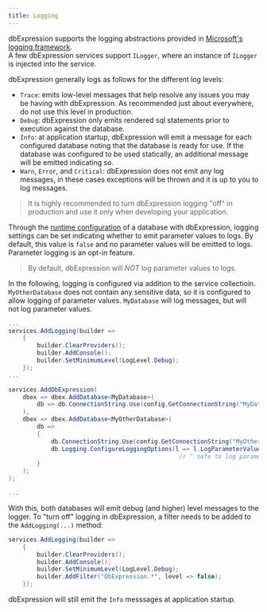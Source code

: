 ```yaml
---
title: Logging
---
```


dbExpression supports the logging abstractions provided in [Microsoft's logging framework](https://docs.microsoft.com/en-us/dotnet/core/extensions/logging?tabs=command-line).  
A few dbExpression services support `ILogger`, where an instance of `ILogger` is injected into the service.

dbExpression generally logs as follows for the different log levels:
- `Trace`: emits low-level messages that help resolve any issues you may be having with dbExpression.  As recommended just about everywhere, do not use this level in production.
- `Debug`: dbExpression only emits rendered sql statements prior to execution against the database.
- `Info`: at application startup, dbExpression will emit a message for each configured database noting that the database is ready for use.  If the database was configured to be used statically, an additional message will be emitted indicating so.
- `Warn`, `Error`, and `Critical`: dbExpression does not emit any log messages, in these cases exceptions will be thrown and it is up to you to log messages.

> It is highly recommended to turn dbExpression logging "off" in production and use it only when developing your application.

Through the [runtime configuration](../../core-concepts/configuration/runtime) of a database with dbExpression, logging settings can be set indicating whether to emit parameter values to logs.  By default, this value is `false` and no parameter values will be emitted to logs.  Parameter logging is an opt-in feature.

> By default, dbExpression will *NOT* log parameter values to logs.

In the following, logging is configured via addition to the service collectioin.  `MyOtherDatabase` does not contain any sensitive data, so it is configured to allow logging of parameter values.  `MyDatabase` will log messages, but will not log parameter values.

```csharp
...
services.AddLogging(builder =>
    {
        builder.ClearProviders();
        builder.AddConsole();
        builder.SetMinimumLevel(LogLevel.Debug);
    });
...

services.AddDbExpression(
    dbex => dbex.AddDatabase<MyDatabase>(
        db => db.ConnectionString.Use(config.GetConnectionString("MyDatabase"))
    ),
    dbex => dbex.AddDatabase<MyOtherDatabase>(
        db =>
        {
            db.ConnectionString.Use(config.GetConnectionString("MyOtherDatabase"));
            db.Logging.ConfigureLoggingOptions(l => l.LogParameterValues = true); 
                                                // ^ safe to log parameter values
        }
    );
);

...
```

With this, both databases will emit debug (and higher) level messages to the logger.  To "turn off" logging in dbExpression, a filter needs to be added to the `AddLogging(...)` method:

```csharp
services.AddLogging(builder =>
    {
        builder.ClearProviders();
        builder.AddConsole();
        builder.SetMinimumLevel(LogLevel.Debug);
        builder.AddFilter("DbExpression.*", level => false);
    });
```
dbExpression will still emit the `Info` messsages at application startup.